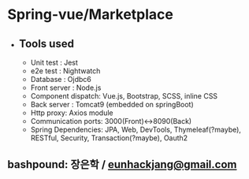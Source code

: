 # Spring-vue/Marketplace
+ ## Tools used 
  + Unit test : Jest
  + e2e test : Nightwatch
  + Database : Ojdbc6
  + Front server : Node.js
  + Component dispatch: Vue.js, Bootstrap, SCSS, inline CSS
  + Back server : Tomcat9 (embedded on springBoot)
  + Http proxy: Axios module
  + Communication ports: 3000(Front)<->8090(Back)
  + Spring Dependencies: JPA, Web, DevTools, Thymeleaf(?maybe), RESTful, Security, Transaction(?maybe), Oauth2

## bashpound: 장은학 / eunhackjang@gmail.com
